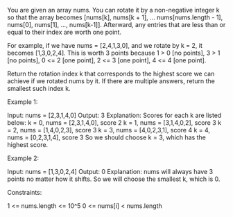 You are given an array nums. You can rotate it by a non-negative integer k so
that the array becomes [nums[k], nums[k + 1], ... nums[nums.length - 1],
nums[0], nums[1], ..., nums[k-1]]. Afterward, any entries that are less than
or equal to their index are worth one point.


For example, if we have nums = [2,4,1,3,0], and we rotate by k = 2, it
becomes [1,3,0,2,4]. This is worth 3 points because 1 > 0 [no points], 3 > 1
[no points], 0 <= 2 [one point], 2 <= 3 [one point], 4 <= 4 [one point].


Return the rotation index k that corresponds to the highest score we can
achieve if we rotated nums by it. If there are multiple answers, return the
smallest such index k.


Example 1:


Input: nums = [2,3,1,4,0]
Output: 3
Explanation: Scores for each k are listed below: 
k = 0,  nums = [2,3,1,4,0],    score 2
k = 1,  nums = [3,1,4,0,2],    score 3
k = 2,  nums = [1,4,0,2,3],    score 3
k = 3,  nums = [4,0,2,3,1],    score 4
k = 4,  nums = [0,2,3,1,4],    score 3
So we should choose k = 3, which has the highest score.


Example 2:


Input: nums = [1,3,0,2,4]
Output: 0
Explanation: nums will always have 3 points no matter how it shifts.
So we will choose the smallest k, which is 0.



Constraints:


1 <= nums.length <= 10^5
0 <= nums[i] < nums.length




